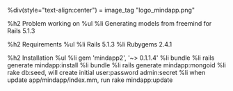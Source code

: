 %div(style="text-align:center")
= image_tag "logo_mindapp.png"

  
%h2 Problem working on 
%ul
  %li Generating models from freemind for Rails 5.1.3
  
  

%h2 Requirements
%ul
  %li Rails 5.1.3
  %li Rubygems 2.4.1

%h2 Installation
%ul
  %li gem 'mindapp2', '~> 0.1.1.4'
  %li bundle
  %li rails generate mindapp:install
  %li bundle
  %li rails generate mindapp:mongoid
  %li rake db:seed, will create initial user:password admin:secret
  %li when update app/mindapp/index.mm, run rake mindapp:update
